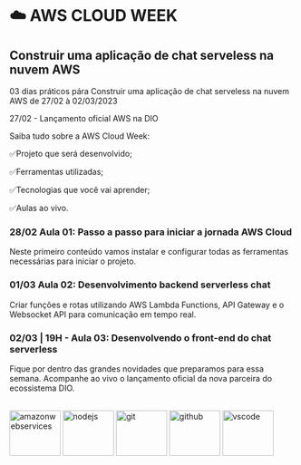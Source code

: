 
            
        

# ☁️ AWS CLOUD WEEK

## Construir uma aplicação de chat serveless na nuvem AWS

03 dias práticos pára Construir uma aplicação de chat serveless na nuvem AWS de 27/02 à 02/03/2023

27/02 - Lançamento oficial AWS na DIO

Saiba tudo sobre a AWS Cloud Week:

✅Projeto que será desenvolvido;

✅Ferramentas utilizadas;

✅Tecnologias que você vai aprender;

✅Aulas ao vivo.

### 28/02 Aula 01: Passo a passo para iniciar a jornada AWS Cloud

Neste primeiro conteúdo vamos instalar e configurar todas as ferramentas necessárias para iniciar o projeto. 

### 01/03 Aula 02: Desenvolvimento backend serverless chat

Criar funções e rotas utilizando AWS Lambda Functions, API Gateway e o Websocket API para comunicação em tempo real.

### 02/03 | 19H - Aula 03: Desenvolvendo o front-end do chat serverless

Fique por dentro das grandes novidades que preparamos para essa semana. Acompanhe ao vivo o lançamento oficial da nova parceira do ecossistema DIO. 


<div style="display: inline_block"><br>
 <img align="center" alt="amazonwebservices" height="80" width="90" src="https://cdn.jsdelivr.net/gh/devicons/devicon/icons/amazonwebservices/amazonwebservices-original-wordmark.svg"/>
 <img align="center" alt="nodejs" height="80" width="90" src="https://cdn.jsdelivr.net/gh/devicons/devicon/icons/nodejs/nodejs-plain.svg"/>
 <img align="center" alt="git" height="80" width="90" src="https://cdn.jsdelivr.net/gh/devicons/devicon/icons/git/git-original.svg"/>
 <img align="center" alt="github" height="80" width="90" src="https://cdn.jsdelivr.net/gh/devicons/devicon/icons/github/github-original.svg"/>
 <img align="center" alt="vscode" height="80" width="90" src="https://cdn.jsdelivr.net/gh/devicons/devicon/icons/vscode/vscode-original.svg"/>                                                                                          
                                                                                                                                            
           
          
</div>        
